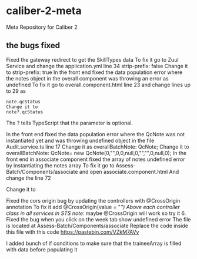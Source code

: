 # caliber-2-meta
Meta Repository for Caliber 2

## the bugs fixed

Fixed the gateway redirect to get the SkillTypes data
To fix it go to Zuul Service and change the application.yml line 34
	strip-prefix: false
	Change it to
	strip-prefix: true
In the front end fixed the data population error where the notes object in the overall component was throwing an error as undefined
To fix it go to overall.component.html line 23 and change lines up to 29 as

	note.qcStatus
	Change it to
	note?.qcStatus

The ? tells TypeScript that the parameter is optional.

In the front end fixed the data population error where the QcNote was not instantiated yet and was throwing undefined object
in the file Audit.service.ts line 17
Change it as
	 overallBatchNote: QcNote;
	Change it to 
 	overallBatchNote: QcNote= new QcNote(0,"",0,0,null,0,"","",0,null,0);
In the front end in associate component fixed the array of notes undefined error by instantiating the notes array
To fix it go to Assess-Batch/Components/associate and open associate.component.html
And change the line 72
<td>
Change it to
<td *ngIf="noteArr.length != 0">

Fixed the cors origin bug by updating the controllers with @CrossOrigin annotation
To fix it add @CrossOrigin(value = "*")
Above each controller class in all services in STS
note*: maybe @CrossOrigin will work so try it
    6. Fixed the bug when you click on the week tab show undefined error
	The file is located at Assess-Batch/Components/associate
	Replace the code inside this file with this code
	https://pastebin.com/VZkM7AVv



	
I added bunch of if conditions to make sure that the traineeArray is filled with data before populating it
	
